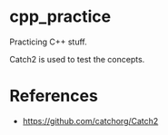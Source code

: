 # cpp_practice
Practicing C++ stuff.

Catch2 is used to test the concepts.

# References

* https://github.com/catchorg/Catch2